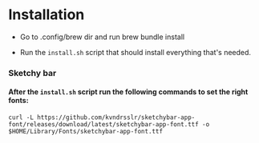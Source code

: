 # Installation

- Go to .config/brew dir and run brew bundle install

- Run the `install.sh` script that should install everything that's needed.

### Sketchy bar
#### After the `install.sh` script run the following commands to set the right fonts:
```
curl -L https://github.com/kvndrsslr/sketchybar-app-font/releases/download/latest/sketchybar-app-font.ttf -o $HOME/Library/Fonts/sketchybar-app-font.ttf
```
